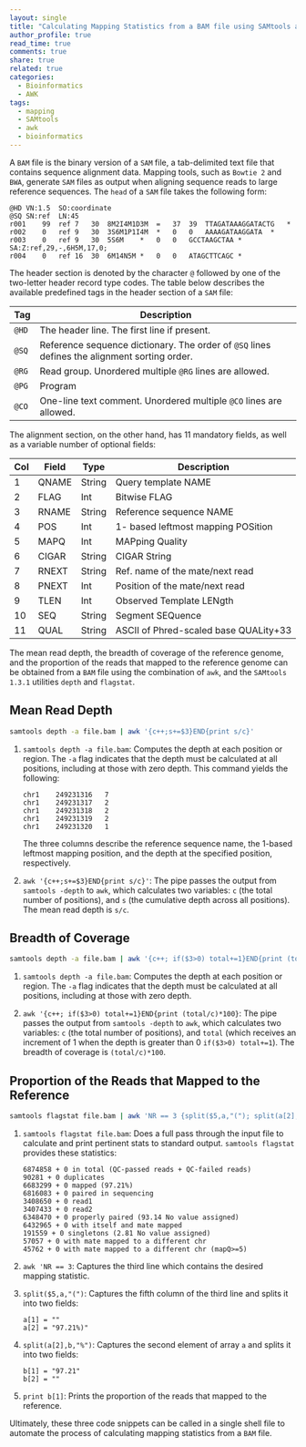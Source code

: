 ```yaml
---
layout: single
title: "Calculating Mapping Statistics from a BAM file using SAMtools and awk"
author_profile: true
read_time: true
comments: true
share: true
related: true
categories:
  - Bioinformatics
  - AWK
tags:
  - mapping
  - SAMtools
  - awk
  - bioinformatics
---
```


A ```BAM``` file is the binary version of a ```SAM``` file, a tab-delimited text file that contains sequence alignment data. Mapping tools, such as ```Bowtie 2``` and ``BWA``, generate ```SAM``` files as output when aligning sequence reads to large reference sequences. The ```head``` of a ```SAM``` file takes the following form:

```
@HD	VN:1.5	SO:coordinate
@SQ	SN:ref	LN:45
r001	99	ref	7	30	8M2I4M1D3M	=	37	39	TTAGATAAAGGATACTG	*
r002	0	ref	9	30	3S6M1P1I4M	*	0	0	AAAAGATAAGGATA	*
r003	0	ref	9	30	5S6M	*	0	0	GCCTAAGCTAA	*	SA:Z:ref,29,-,6H5M,17,0;
r004	0	ref	16	30	6M14N5M	*	0	0	ATAGCTTCAGC	*
``` 

The header section is denoted by the character ```@``` followed by one of the two-letter header record type codes. The table below describes the available predefined tags in the header section of a ```SAM``` file:

| Tag | Description |
| --- | --- |
| ```@HD``` | The header line. The first line if present. |
| ```@SQ``` | Reference sequence dictionary. The order of ```@SQ``` lines defines the alignment sorting order. | 
| ```@RG``` | Read group. Unordered multiple ```@RG``` lines are allowed. | 
| ```@PG``` | Program |
| ```@CO``` | One-line text comment. Unordered multiple ```@CO``` lines are allowed. |  

<!-- readmore -->

The alignment section, on the other hand, has 11 mandatory fields, as well as a variable number of optional fields:

| Col | Field | Type | Description |
| --- | --- | --- | --- |
| 1 | QNAME | String | Query template NAME |
| 2	| FLAG | Int | Bitwise FLAG |
| 3 | RNAME | String | Reference sequence NAME |
| 4 | POS | Int| 1- based leftmost mapping POSition |
| 5 | MAPQ | Int | MAPping Quality |
| 6 | CIGAR | String | CIGAR String |
| 7 | RNEXT | String | Ref. name of the mate/next read |
| 8 | PNEXT | Int | Position of the mate/next read |
| 9 | TLEN | Int | Observed Template LENgth |
| 10 | SEQ | String | Segment SEQuence |
| 11 | QUAL | String | ASCII of Phred-scaled base QUALity+33 |

The mean read depth, the breadth of coverage of the reference genome, and the proportion of the reads that mapped to the reference genome can be obtained from a ```BAM``` file using the combination of ```awk```, and the ```SAMtools 1.3.1```  utilities ```depth``` and ```flagstat```.

## Mean Read Depth

```sh
samtools depth -a file.bam | awk '{c++;s+=$3}END{print s/c}'
```

1. ```samtools depth -a file.bam```: Computes the depth at each position or region. The ```-a``` flag indicates that the depth must be calculated at all positions, including at those with zero depth. This command yields the following:

	```
	chr1    249231316   7
	chr1    249231317   2
	chr1    249231318   2
	chr1    249231319   2
	chr1    249231320   1
	```

   The three columns describe the reference sequence name, the 1-based leftmost mapping position, and the depth at the specified position, respectively.

2. ```awk '{c++;s+=$3}END{print s/c}'```: The pipe passes the output from ```samtools -depth``` to ```awk```, which calculates two variables: ```c``` (the total number of positions), and ```s``` (the cumulative depth across all positions). The mean read depth is ```s/c```.

## Breadth of Coverage

```sh
samtools depth -a file.bam | awk '{c++; if($3>0) total+=1}END{print (total/c)*100}'
```

1. ```samtools depth -a file.bam```: Computes the depth at each position or region. The ```-a``` flag indicates that the depth must be calculated at all positions, including at those with zero depth.

2. ```awk '{c++; if($3>0) total+=1}END{print (total/c)*100}```: The pipe passes the output from ```samtools -depth``` to ```awk```, which calculates two variables: ```c``` (the total number of positions), and ```total``` (which receives an increment of 1 when the depth is greater than 0 ```if($3>0) total+=1```). The breadth of coverage is ```(total/c)*100```.

## Proportion of the Reads that Mapped to the Reference

```sh
samtools flagstat file.bam | awk 'NR == 3 {split($5,a,"("); split(a[2],b,"%"); print b[1]}'
```

1. ```samtools flagstat file.bam```: Does a full pass through the input file to calculate and print pertinent stats to standard output. ```samtools flagstat``` provides these statistics:

	```
	6874858 + 0 in total (QC-passed reads + QC-failed reads)
	90281 + 0 duplicates
	6683299 + 0 mapped (97.21%)
	6816083 + 0 paired in sequencing
	3408650 + 0 read1
	3407433 + 0 read2
	6348470 + 0 properly paired (93.14 No value assigned)
	6432965 + 0 with itself and mate mapped
	191559 + 0 singletons (2.81 No value assigned)
	57057 + 0 with mate mapped to a different chr
	45762 + 0 with mate mapped to a different chr (mapQ>=5)
	```
2. ```awk 'NR == 3```: Captures the third line which contains the desired mapping statistic.

3. ```split($5,a,"(")```: Captures the fifth column of the third line and splits it into two fields:
	```
	a[1] = ""
	a[2] = "97.21%)"
	```
4. ```split(a[2],b,"%")```: Captures the second element of array ```a``` and splits it into two fields:
	```
	b[1] = "97.21"
	b[2] = ""
	```
5. ```print b[1]```: Prints the proportion of the reads that mapped to the reference.

Ultimately, these three code snippets can be called in a single shell file to automate the process of calculating mapping statistics from a ```BAM``` file.
